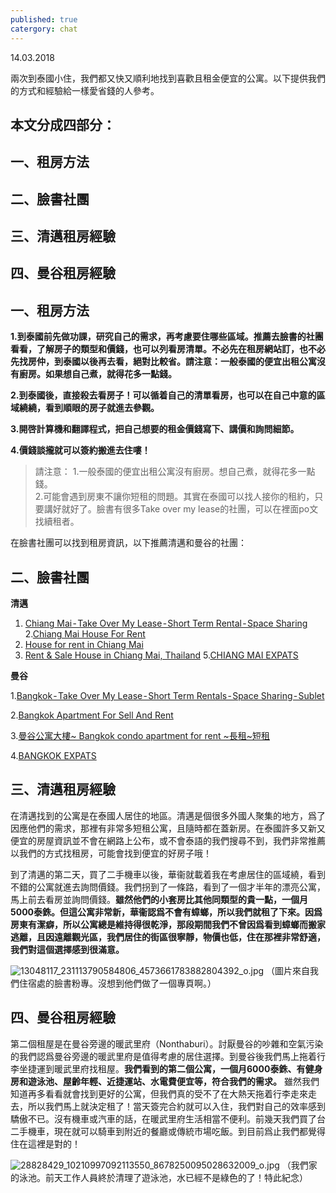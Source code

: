 ```yaml
---
published: true
catergory: chat
---
```

14.03.2018

兩次到泰國小住，我們都又快又順利地找到喜歡且租金便宜的公寓。以下提供我們的方式和經驗給一樣愛省錢的人參考。

## 本文分成四部分：  
## 一、租房方法  
## 二、臉書社團  
## 三、清邁租房經驗  
## 四、曼谷租房經驗 

## 一、租房方法

**1.到泰國前先做功課，研究自己的需求，再考慮要住哪些區域。推薦去臉書的社團看看，了解房子的類型和價錢，也可以列看房清單。不必先在租房網站訂，也不必先找房仲，到泰國以後再去看，絕對比較省。請注意：一般泰國的便宜出租公寓沒有廚房。如果想自己煮，就得花多一點錢。**

**2.到泰國後，直接殺去看房子！可以循着自己的清單看房，也可以在自己中意的區域繞繞，看到順眼的房子就進去參觀。**

**3.開啓計算機和翻譯程式，把自己想要的租金價錢寫下、講價和詢問細節。**

**4.價錢談攏就可以簽約搬進去住嘍！**

> 請注意：
1.一般泰國的便宜出租公寓沒有廚房。想自己煮，就得花多一點錢。  
2.可能會遇到房東不讓你短租的問題。其實在泰國可以找人接你的租約，只要講好就好了。臉書有很多Take over my lease的社團，可以在裡面po文找續租者。

在臉書社團可以找到租房資訊，以下推薦清邁和曼谷的社團：

## 二、臉書社團 

**清邁**

1. [Chiang Mai - Take Over My Lease - Short Term Rental - Space Sharing](https://www.facebook.com/groups/toml.chiangmai/)
2.[Chiang Mai House For Rent](https://www.facebook.com/groups/903971886395138/?ref=search)
3. [House for rent in Chiang Mai](https://www.facebook.com/groups/261935587853293/)
4. [Rent & Sale House in Chiang Mai, Thailand](https://www.facebook.com/groups/1638145909796607/)
5.[CHIANG MAI EXPATS](https://www.facebook.com/groups/1888013021422775/?ref=group_header)

**曼谷**

1.[Bangkok - Take Over My Lease - Short Term Rentals - Space Sharing - Sublet](https://www.facebook.com/groups/toml.str.ss.bangkok/)

2.[Bangkok Apartment For Sell And Rent](https://www.facebook.com/groups/1582222215422425/)

3.[曼谷公寓大樓~ Bangkok condo apartment for rent ~長租~短租](https://www.facebook.com/groups/1547652135557140/)

4.[BANGKOK EXPATS](https://www.facebook.com/groups/bkexpats.kc/)

## 三、清邁租房經驗

在清邁找到的公寓是在泰國人居住的地區。清邁是個很多外國人聚集的地方，爲了因應他們的需求，那裡有非常多短租公寓，且隨時都在蓋新房。在泰國許多又新又便宜的房屋資訊並不會在網路上公布，或不會泰語的我們搜尋不到，我們非常推薦以我們的方式找租房，可能會找到便宜的好房子哦！

到了清邁的第二天，買了二手機車以後，華衞就載着我在考慮居住的區域繞，看到不錯的公寓就進去詢問價錢。我們拐到了一條路，看到了一個才半年的漂亮公寓，馬上前去看房並詢問價錢。**雖然他們的小套房比其他同類型的貴一點，一個月5000泰銖。但這公寓非常新，華衞認爲不會有蟑螂，所以我們就租了下來。因爲房東有潔癖，所以公寓總是維持得很乾淨，那段期間我們不曾因爲看到蟑螂而搬家逃離，且因遠離觀光區，我們居住的街區很寧靜，物價也低，住在那裡非常舒適，我們對這個選擇感到很滿意。**

![13048117_231113790584806_4573661783882804392_o.jpg]({{site.baseurl}}/images/13048117_231113790584806_4573661783882804392_o.jpg)
（圖片來自我們住宿處的臉書粉專。沒想到他們做了一個專頁啊。）

## 四、曼谷租房經驗 

第二個租屋是在曼谷旁邊的暖武里府（Nonthaburi）。討厭曼谷的吵雜和空氣污染的我們認爲曼谷旁邊的暖武里府是值得考慮的居住選擇。到曼谷後我們馬上拖着行李坐捷運到暖武里府找租屋。**我們看到的第二個公寓，一個月6000泰銖、有健身房和遊泳池、屋齡年輕、近捷運站、水電費便宜等，符合我們的需求。** 雖然我們知道再多看看就會找到更好的公寓，但我們真的受不了在大熱天拖着行李走來走去，所以我們馬上就決定租了！當天簽完合約就可以入住，我們對自己的效率感到驕傲不已。沒有機車或汽車的話，在暖武里府生活相當不便利。前幾天我們買了台二手機車，現在就可以騎車到附近的餐廳或傳統市場吃飯。到目前爲止我們都覺得住在這裡是對的！

![28828429_10210997092113550_8678250095028632009_o.jpg]({{site.baseurl}}/images/28828429_10210997092113550_8678250095028632009_o.jpg)
（我們家的泳池。前天工作人員終於清理了遊泳池，水已經不是綠色的了！特此紀念）
